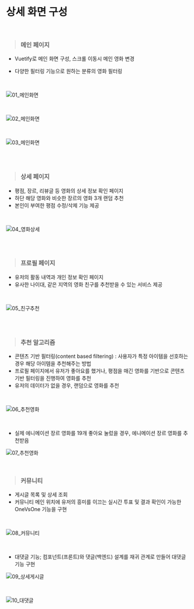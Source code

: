 # 상세 화면 구성

<br>

> ### 메인 페이지

- Vuetify로 메인 화면 구성, 스크롤 이동시 메인 영화 변경

- 다양한 필터링 기능으로 원하는 분류의 영화 필터링

<br>

![01_메인화면](images/DetailView/01_메인화면.png)

<br>

![02_메인화면](images/DetailView/02_메인화면.png)

<br>

![03_메인화면](images/DetailView/03_메인화면.png)

<br>

<br>

> ### 상세 페이지

- 평점, 장르, 리뷰글 등 영화의 상세 정보 확인 페이지
- 하단 해당 영화와 비슷한 장르의 영화 3개 랜덤 추천
- 본인이 부여한 평점 수정/삭제 기능 제공

<br>

![04_영화상세](images/DetailView/04_영화상세.png)

<br>

<br>

> ### 프로필 페이지

- 유저의 활동 내역과 개인 정보 확인 페이지
- 유사한 나이대, 같은 지역의 영화 친구를 추천받을 수 있는 서비스 제공

<br>

![05_친구추천](images/DetailView/05_친구추천.png)

<br>

<br>

> ### 추천 알고리즘

- 콘텐츠 기반 필터링(content based filtering) : 사용자가 특정 아이템을 선호하는 경우 해당 아이템을 추천해주는 방법
- 프로필 페이지에서 유저가 좋아요를 했거나, 평점을 매긴 영화를 기반으로 콘텐츠 기반 필터링을 진행하여 영화를 추천
- 유저의 데이터가 없을 경우, 랜덤으로 영화를 추천

<br>

![06_추천영화](images/DetailView/06_추천영화.png)

<br>

- 실제 에니메이션 장르 영화를 19개 좋아요 눌렀을 경우, 에니메이션 장르 영화를 추천받음

![07_추천영화](images/DetailView/07_추천영화.png)

<br>

> ### 커뮤니티

- 게시글 목록 및 상세 조회
- 커뮤니티 메인 위치에 유저의 흥미를 이끄는 실시간 투표 및 결과 확인이 가능한 OneVsOne 기능을 구현

<br>

![08_커뮤니티](images/DetailView/08_커뮤니티.png)

<br>

- 대댓글 기능; 컴포넌트(프론트)와 댓글(백엔드) 설계를 재귀 관계로 만들어 대댓글 기능 구현

![09_상세게시글](images/DetailView/09_상세게시글.png)

<br>

![10_대댓글](images/DetailView/10_대댓글.png)

<br>